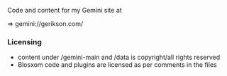 Code and content for my Gemini site at 

=> gemini://gerikson.com/

### Licensing

* content under /gemini-main and /data is copyright/all rights reserved
* Blosxom code and plugins are licensed as per comments in the files
